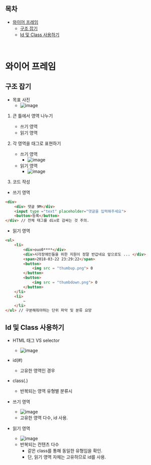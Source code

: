 ## 목차
- [와이어 프레임](#와이어-프레임)
  - [구조 잡기](#구조-잡기)
  - [Id 및 Class 사용하기](#id-및-class-사용하기)
<br>

와이어 프레임
================================

구조 잡기
-------------------------
- 목표 사진
  - ![image](https://user-images.githubusercontent.com/102513932/186435772-f01c5553-4959-4590-8f58-daadc58e01dd.png)

1. 큰 틀에서 영역 나누기
    - 쓰기 영역
    - 읽기 영역
2. 각 영역을 태그로 표현하기
   - 쓰기 영역
     - ![image](https://user-images.githubusercontent.com/102513932/186436025-f16353f4-7ff7-48c7-917a-788aee3c3e73.png)
   - 읽기 영역 
     - ![image](https://user-images.githubusercontent.com/102513932/186436360-43aeb2dd-cdd3-4da7-948b-e7caf7ebd5ed.png)

3. 코드 작성
- 쓰기 영역
``` HTML
<div>
    <div> 댓글 9M</div>
    <input type ="text" placeholder="댓글을 입력해주세요">
    <button>등록</button>
</div> // 전체 태그를 div로 감싸는 것 주의.
``` 
- 읽기 영역

``` HTML
<ul>
    <li>
        <div>ouo0****</div>
        <div>시각장애인들을 위한 지원이 정말 반갑네요 앞으로도 ... </div>
        <span>2018-03-22 23:29:22</span>
        <button>
            <img src = "thumbup.png"> 0
        </button>
        <button>
            <img src = "thumbdown.png"> 0
        </button>
    </li>
    <li>
        ~
    </li>
</ul> // 구분해줘야하는 단위 파악 및 분류 요망
```

Id 및 Class 사용하기
-----------------
- HTML 태그 VS selector
  - ![image](https://user-images.githubusercontent.com/102513932/186441958-948df506-0c9b-412c-b764-1a2efc0327eb.png)
- id(#)
  - 고유한 영역인 경우
- class(.)
  - 반복되는 영역 유형별 분류시

- 쓰기 영역
  - ![image](https://user-images.githubusercontent.com/102513932/186442341-ef93be75-387b-4dc3-9177-064f9f7ae344.png)
  - 고유한 영역 다수, id 사용.
- 읽기 영역 
  - ![image](https://user-images.githubusercontent.com/102513932/186443204-50573e17-253a-48da-b301-034df5021f5d.png)
  - 반복되는 컨텐츠 다수
    - 같은 class를 통해 동일한 유형임을 확인.
    - 단, 읽기 영역 자체는 고유하므로 id를 사용.
